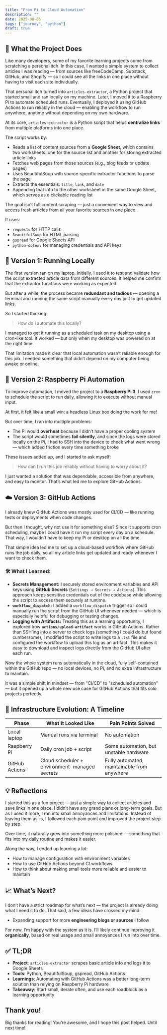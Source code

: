 ```yaml
---
title: "From Pi to Cloud Automation"
description: ""
date: 2025-08-05
tags: ["journey", "python"]
draft: true
---
```


## 🧠 What the Project Does

Like many developers, some of my favorite learning projects come from scratching a personal itch. In this case, I wanted a simple system to collect articles I was reading — from sources like freeCodeCamp, Substack, GitHub, and Shopify — so I could see all the links in one place without having to visit each site individually.

That personal itch turned into `articles-extractor`, a Python project that started small and ran locally on my machine. Later, I moved it to a Raspberry Pi to automate scheduled runs. Eventually, I deployed it using GitHub Actions to run reliably in the cloud — enabling the workflow to run anywhere, anytime without depending on my own hardware.

At its core, `articles-extractor` is a Python script that helps **centralize links** from multiple platforms into one place.

The script works by:

- Reads a list of content sources from a **Google Sheet**, which contains two worksheets: one for the source list and another for storing extracted article links
- Fetches web pages from those sources (e.g., blog feeds or update pages)
- Uses BeautifulSoup with source-specific extractor functions to parse the page
- Extracts the essentials: `title`, `link`, and `date`
- Appending that info to the other worksheet in the same Google Sheet, which serves as a clickable reading list

The goal isn’t full content scraping — just a convenient way to view and access fresh articles from all your favorite sources in one place.

It uses:
- `requests` for HTTP calls  
- `BeautifulSoup` for HTML parsing  
- `gspread` for Google Sheets API  
- `python-dotenv` for managing credentials and API keys

## 🧪 Version 1: Running Locally

The first version ran on my laptop. Initially, I used it to test and validate how the script extracted article data from different sources. It helped me confirm that the extractor functions were working as expected.

But after a while, the process became **redundant and tedious** — opening a terminal and running the same script manually every day just to get updated links.

So I started thinking: 

> How do I automate this locally?

I managed to get it running as a scheduled task on my desktop using a cron-like tool. It worked — but only when my desktop was powered on at the right time.

That limitation made it clear that local automation wasn’t reliable enough for this job. I needed something that didn’t depend on my computer being awake or online.

## 🍓 Version 2: Raspberry Pi Automation

To improve automation, I moved the project to a **Raspberry Pi 3**. I used `cron` to schedule the script to run daily, allowing it to execute without manual input.

At first, it felt like a small win: a headless Linux box doing the work for me!

But over time, I ran into multiple problems:
- The Pi would **overheat** because I didn’t have a proper cooling system
- The script would sometimes **fail silently**, and since the logs were stored locally on the Pi, I had to SSH into the device to check what went wrong — which added friction every time something broke

These issues added up, and I started to ask myself: 

> How can I run this job reliably without having to worry about it?

I just wanted a solution that was dependable, accessible from anywhere, and easy to monitor. That’s what led me to explore GitHub Actions.

## ☁️ Version 3: GitHub Actions

I already knew GitHub Actions was mostly used for CI/CD — like running tests or deployments when code changes.

But then I thought, why not use it for something else? Since it supports cron scheduling, maybe I could have it run my script every day on a schedule. That way, I wouldn’t have to keep my Pi or desktop on all the time.

That simple idea led me to set up a cloud-based workflow where GitHub runs the job daily, so all my article links get updated and ready whenever I want to check them.

### 🛠️ What I Learned:
- **Secrets Management:** I securely stored environment variables and API keys using **GitHub Secrets** (`Settings → Secrets → Actions`). This approach keeps sensitive credentials out of the codebase while allowing the script to access them securely at runtime.  
- **`workflow_dispatch`:** I added a `workflow_dispatch` trigger so I could manually run the script from the GitHub UI whenever needed — which is especially helpful for debugging or testing changes.  
- **Logging with Artifacts:** Treating this as a learning opportunity, I explored how **`actions/upload-artifact`** works in GitHub Actions. Rather than SSH’ing into a server to check logs (something I could do but found cumbersome), I modified the script to write logs to a `.txt` file and configured the workflow to upload this log as an artifact. This makes it easy to download and inspect logs directly from the GitHub UI after each run.

Now the whole system runs automatically in the cloud, fully self-contained within the GitHub repo — no local devices, no Pi, and no extra infrastructure to maintain.

It was a simple shift in mindset — from "CI/CD" to "scheduled automation" — but it opened up a whole new use case for GitHub Actions that fits solo projects perfectly.

## 🔄 Infrastructure Evolution: A Timeline

| Phase            | What It Looked Like                            | Pain Points Solved                        |
|------------------|--------------------------------------------------|--------------------------------------------|
| Local laptop     | Manual runs via terminal                        | No automation                              |
| Raspberry Pi     | Daily cron job + script                         | Some automation, but unstable hardware     |
| GitHub Actions   | Cloud scheduler + environment-managed secrets   | Fully automated, maintainable from anywhere|

## 💡 Reflections

I started this as a fun project — just a simple way to collect articles and save links in one place. I didn’t have any grand plans or long-term goals. But as I used it more, I ran into small annoyances and limitations. Instead of leaving them as-is, I followed each pain point and improved the project step by step.

Over time, it naturally grew into something more polished — something that fits into my daily routine and makes it easier.

Along the way, I ended up learning a lot:
- How to manage configuration with environment variables
- How to use GitHub Actions beyond CI workflows
- How to think about making small tools more reliable and easier to maintain

## 📈 What’s Next?

I don’t have a strict roadmap for what’s next — the project is already doing what I need it to do. That said, a few ideas have crossed my mind:

- Expanding support for more **engineering blogs or sources** I follow

For now, I’m happy with the system as it is. I’ll likely continue improving it **organically**, based on real usage and small annoyances I run into over time.


## ✅ TL;DR

- **Project**: `articles-extractor` scrapes basic article info and logs it to Google Sheets
- **Tools**: Python, BeautifulSoup, gspread, GitHub Actions
- **Learnings**: Automating with GitHub Actions was a better long-term solution than relying on Raspberry Pi hardware
- **Takeaway**: Start small, iterate often, and use each roadblock as a learning opportunity

## Thank you!
Big thanks for reading! You’re awesome, and I hope this post helped. Until next time!
